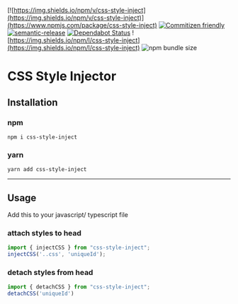 [![https://img.shields.io/npm/v/css-style-inject](https://img.shields.io/npm/v/css-style-inject)](https://www.npmjs.com/package/css-style-inject)
[![Commitizen friendly](https://img.shields.io/badge/commitizen-friendly-brightgreen.svg)](http://commitizen.github.io/cz-cli/)
[![semantic-release](https://img.shields.io/badge/%20%20%F0%9F%93%A6%F0%9F%9A%80-semantic--release-e10079.svg)](https://github.com/semantic-release/semantic-release)
[![Dependabot Status](https://api.dependabot.com/badges/status?host=github&repo=sebgroup/frontend-tools)](https://dependabot.com)
![https://img.shields.io/npm/l/css-style-inject](https://img.shields.io/npm/l/css-style-inject)
![npm bundle size](https://img.shields.io/bundlephobia/minzip/css-style-inject)


# CSS Style Injector

## Installation

### npm

```terminal
npm i css-style-inject
```

### yarn

```terminal
yarn add css-style-inject
```

<hr/>

## Usage
Add this to your javascript/ typescript file

### attach styles to head
```typescript
import { injectCSS } from "css-style-inject";
injectCSS('..css', 'uniqueId');
```

### detach styles from head
```typescript
import { detachCSS } from "css-style-inject";
detachCSS('uniqueId')
```
